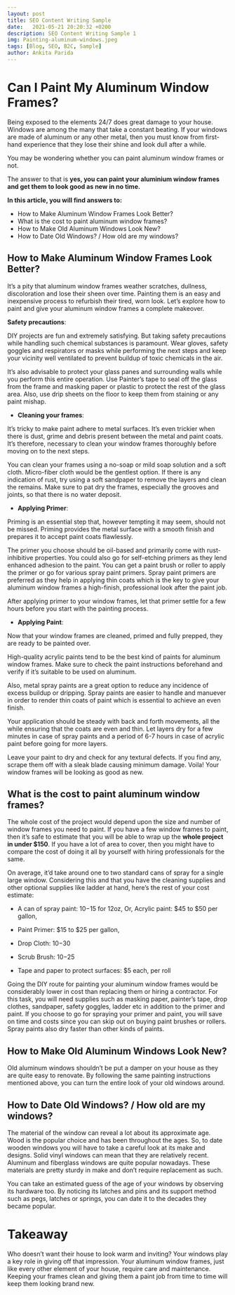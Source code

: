 ```yaml
---
layout: post
title: SEO Content Writing Sample
date:   2021-05-21 20:20:32 +0200
description: SEO Content Writing Sample 1
img: Painting-aluminum-windows.jpeg
tags: [Blog, SEO, B2C, Sample]
author: Ankita Parida
---
```

# Can I Paint My Aluminum Window Frames?

Being exposed to the elements 24/7 does great damage to your house. Windows are among the many that take a constant beating. If your windows are made of aluminum or any other metal, then you must know from first-hand experience that they lose their shine and look dull after a while.

You may be wondering whether you can paint aluminum window frames or not.

The answer to that is **yes, you can paint your aluminium window frames and get them to look good as new in no time.**

**In this article, you will find answers to:**

-  How to Make Aluminum Window Frames Look Better?
-  What is the cost to paint aluminum window frames?
-  How to Make Old Aluminum Windows Look New?
-  How to Date Old Windows? / How old are my windows?
    
## How to Make Aluminum Window Frames Look Better?

It’s a pity that aluminum window frames weather scratches, dullness, discoloration and lose their sheen over time. Painting them is an easy and inexpensive process to refurbish their tired, worn look. Let’s explore how to paint and give your aluminum window frames a complete makeover.

  

**Safety precautions**:

DIY projects are fun and extremely satisfying. But taking safety precautions while handling such chemical substances is paramount. Wear gloves, safety goggles and respirators or masks while performing the next steps and keep your vicinity well ventilated to prevent buildup of toxic chemicals in the air.

It’s also advisable to protect your glass panes and surrounding walls while you perform this entire operation. Use Painter’s tape to seal off the glass from the frame and masking paper or plastic to protect the rest of the glass area. Also, use drip sheets on the floor to keep them from staining or any paint mishap.

  

   * **Cleaning your frames**:
    
It’s tricky to make paint adhere to metal surfaces. It’s even trickier when there is dust, grime and debris present between the metal and paint coats. It’s therefore, necessary to clean your window frames thoroughly before moving on to the next steps.

You can clean your frames using a no-soap or mild soap solution and a soft cloth. Micro-fiber cloth would be the gentlest option. If there is any indication of rust, try using a soft sandpaper to remove the layers and clean the remains. Make sure to pat dry the frames, especially the grooves and joints, so that there is no water deposit.

   * **Applying Primer**:
    
Priming is an essential step that, however tempting it may seem, should not be missed. Priming provides the metal surface with a smooth finish and prepares it to accept paint coats flawlessly.

The primer you choose should be oil-based and primarily come with rust-inhibitive properties. You could also go for self-etching primers as they lend enhanced adhesion to the paint. You can get a paint brush or roller to apply the primer or go for various spray paint primers. Spray paint primers are preferred as they help in applying thin coats which is the key to give your aluminum window frames a high-finish, professional look after the paint job.

After applying primer to your window frames, let that primer settle for a few hours before you start with the painting process.

* **Applying Paint**:
    

Now that your window frames are cleaned, primed and fully prepped, they are ready to be painted over.

High-quality acrylic paints tend to be the best kind of paints for aluminum window frames. Make sure to check the paint instructions beforehand and verify if it’s suitable to be used on aluminum.

Also, metal spray paints are a great option to reduce any incidence of excess buildup or dripping. Spray paints are easier to handle and manuever in order to render thin coats of paint which is essential to achieve an even finish.

Your application should be steady with back and forth movements, all the while ensuring that the coats are even and thin. Let layers dry for a few minutes in case of spray paints and a period of 6-7 hours in case of acrylic paint before going for more layers.

Leave your paint to dry and check for any textural defects. If you find any, scrape them off with a sleak blade causing minimum damage. Voila! Your window frames will be looking as good as new.

  

## What is the cost to paint aluminum window frames?

The whole cost of the project would depend upon the size and number of window frames you need to paint. If you have a few window frames to paint, then it’s safe to estimate that you will be able to wrap up the **whole project in under $150**. If you have a lot of area to cover, then you might have to compare the cost of doing it all by yourself with hiring professionals for the same.

On average, it’d take around one to two standard cans of spray for a single large window. Considering this and that you have the cleaning supplies and other optional supplies like ladder at hand, here’s the rest of your cost estimate:

-   A can of spray paint: $10-$15 for 12oz,
    Or, Acrylic paint: $45 to $50 per gallon,

-   Paint Primer: $15 to $25 per gallon,
    
-   Drop Cloth: $10-$30
    
-   Scrub Brush: $10-$25
    
-   Tape and paper to protect surfaces: $5 each, per roll

Going the DIY route for painting your aluminum window frames would be considerably lower in cost than replacing them or hiring a contractor. For this task, you will need supplies such as masking paper, painter’s tape, drop clothes, sandpaper, safety goggles, ladder etc in addition to the primer and paint. If you choose to go for spraying your primer and paint, you will save on time and costs since you can skip out on buying paint brushes or rollers. Spray paints also dry faster than other kinds of paints.

  
## How to Make Old Aluminum Windows Look New?

Old aluminum windows shouldn’t be put a damper on your house as they are quite easy to renovate. By following the same painting instructions mentioned above, you can turn the entire look of your old windows around.


## How to Date Old Windows? / How old are my windows?

The material of the window can reveal a lot about its approximate age. Wood is the popular choice and has been throughout the ages. So, to date wooden windows you will have to take a careful look at its make and designs. Solid vinyl windows can mean that they are relatively recent. Aluminum and fiberglass windows are quite popular nowadays. These materials are pretty sturdy in make and don’t require replacement as such.

You can take an estimated guess of the age of your windows by observing its hardware too. By noticing its latches and pins and its support method such as pegs, latches or springs, you can date it to the decades they became popular.

# Takeaway

Who doesn’t want their house to look warm and inviting? Your windows play a key role in giving off that impression. Your aluminum window frames, just like every other element of your house, require care and maintenance. Keeping your frames clean and giving them a paint job from time to time will keep them looking brand new.